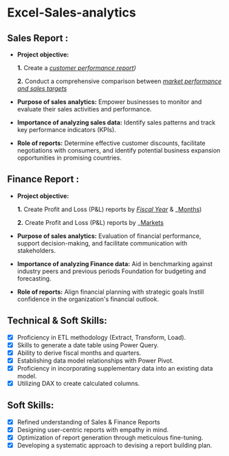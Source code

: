 # Excel-Sales-analytics

## Sales Report :


- **Project objective:** 

    **1.** Create a _[customer performance report](https://github.com/kanikarammanish/Excel-Sales-analytics/blob/main/Customer%20Performance%20Report.pdf))_ 

    **2.** Conduct a comprehensive comparison between _[market performance and sales targets](https://github.com/kanikarammanish/Excel-Sales-analytics/blob/main/Market%20Performance%20vs%20Target%20Report.pdf)_

- **Purpose of sales analytics:** Empower businesses to monitor and evaluate their sales activities and performance.

- **Importance of analyzing sales data:** Identify sales patterns and track key performance indicators (KPIs).

- **Role of reports:** Determine effective customer discounts, facilitate negotiations with consumers, and identify potential business expansion opportunities in promising countries.


## Finance Report :

- **Project objective:** 

    **1.** Create Profit and Loss (P&L) reports by _[Fiscal Year](https://github.com/kanikarammanish/Excel-Sales-analytics/blob/main/P%26L%20Statement%20by%20Fiscal%20Year.pdf)_ & _[Months](https://github.com/kanikarammanish/Excel-Sales-analytics/blob/main/P%26L%20Statement%20by%20Months.pdf))

   **2.** Create Profit and Loss (P&L) reports by _[Markets](https://github.com/kanikarammanish/Excel-Sales-analytics/blob/main/P%26L%20Statement%20by%20Markets.pdf)

- **Purpose of sales analytics:** Evaluation of financial performance, support decision-making, and facilitate communication with stakeholders.

- **Importance of analyzing Finance data:** Aid in benchmarking against industry peers and previous periods Foundation for budgeting and forecasting.

- **Role of reports:** Align financial planning with strategic goals Instill confidence in the organization's financial outlook.


## Technical & Soft Skills:
- [x]	Proficiency in ETL methodology (Extract, Transform, Load).
- [x]	Skills to generate a date table using Power Query.
- [x]	Ability to derive fiscal months and quarters.
- [x]	Establishing data model relationships with Power Pivot.
- [x]	Proficiency in incorporating supplementary data into an existing data model.
- [x]	Utilizing DAX to create calculated columns.

## Soft Skills:
- [x]	Refined understanding of Sales & Finance Reports
- [x]	Designing user-centric reports with empathy in mind.
- [x]	Optimization of report generation through meticulous fine-tuning.
- [x]	Developing a systematic approach to devising a report building plan.
